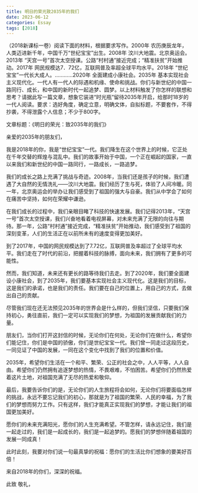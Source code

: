 ```yaml
---
title: 明日的荣光致2035年的我们
date: 2023-06-12
categories: Essay
tags: [2018]
---
```




 （2018新课标一卷）阅读下面的材料，根据要求写作。2000年  农历庚辰龙年，人类迈进新千年，中国千万“世纪宝宝”出生。2008年  汶川大地震。北京奥运会。2013年  “天宫一号”首次太空授课。公路“村村通”接近完成；“精准扶贫”开始推动。2017年  网民规模达7．72亿，互联网普及率超全球平均水平。2018年  “世纪宝宝”一代长大成人。…………2020年  全面建成小康社会。2035年  基本实现社会主义现代化。一代人有一代人的际遇和机缘、使命和挑战。你们与新世纪的中国一路同行、成长，和中国的新时代一起追梦、圆梦。以上材料触发了你怎样的联想和思考？请据此写一篇文章，想象它装进“时光瓶”留待2035年开启，给那时18岁的一代人阅读。要求：选好角度，确定立意，明确文体，自拟标题，不要套作，不得抄袭，不得泄露个人信息；不少于800字。

文章标题：《明日的荣光：致2035年的我们》

亲爱的2035年的朋友们，

我是2018年的你，我是“世纪宝宝”一代。我们降生在这个世界上的时候，它正处在千年交替的辉煌与混乱中。我们的故事开始于中国，一个正在崛起的国家，一直以来我们和新世纪的中国一路同行，一路成长，一路追梦。

我们的成长之路上充满了挑战与奇迹。2008年，当我们还是孩子的时候，我们遭遇了大自然的无情洗礼——汶川大地震。我们经历了生与死，体验了人间冷暖。同一年，北京奥运会的举办让我们感受到了祖国的强大与自豪。我们从中学会了如何在痛苦中坚持，如何在荣耀中谦逊。

在我们成长的过程中，我们亲眼目睹了科技的快速发展。我们记得2013年，“天宫一号”首次太空授课，我们兴奋地看着电视屏幕，对未来充满了无限的向往与期待。那一年，公路“村村通”接近完成，“精准扶贫”开始推动，我们感受到了祖国的深刻变革，人们的生活正在以前所未有的速度变得更加美好。

到了2017年，中国的网民规模达到了7.72亿，互联网普及率超过了全球平均水平。我们走在了时代的前沿，把握着科技的脉搏，面向未来，我们拥有了更多的可能性。

然而，我们知道，未来还有更长的路等待我们去走。到了2020年，我们要全面建设小康社会，到了2035年，我们要基本实现社会主义现代化。这是我们的目标，这是我们的承诺，也是我们的责任。我们要在自己的位置上，用自己的方式，去做出自己的贡献。

尽管我们现在还无法预见2035年的世界会是什么样的，但我们坚信，只要我们保持初心，勇往直前，我们一定可以实现我们的梦想，为祖国的发展贡献我们的力量。

朋友们，当你们打开这封信的时候，无论你们在何处，无论你们在做什么，希望你们能记住，你们是中国的骄傲，你们是世纪宝宝一代。我们曾一同走过这段历史，一同见证了中国的发展，一同在这个变化中找到了我们的位置和价值。

2035年，希望你们生活在一个和平、繁荣、公正的社会之中，人人平等，人人自由。希望你们仍然拥有追逐梦想的热情，不畏艰难，不怕困苦。希望你们仍然热爱着这片土地，对祖国充满了无尽的热爱和敬仰。

最后，我要告诉你们的是，无论你们的人生旅程将会如何，无论你们将要面临怎样的挑战，永远不要忘记我们的初心，那就是为了祖国的繁荣、人民的幸福，为了我们的梦想而努力工作。只有这样，我们才能真正实现我们的梦想，才能让我们的祖国更加美好。

愿你们的未来充满阳光，愿你们的人生充满希望。不管怎样，请永远记住，我们是一起走过的，我们是一起成长的，我们是一起追梦的。愿我们的梦想伴随着祖国的发展一同成真！

此时此刻，我要对你们说一句最真挚的祝福：愿你们的生活比你们想象的要美好百倍！

来自2018年的你们，深深的祝福。

此致
敬礼，